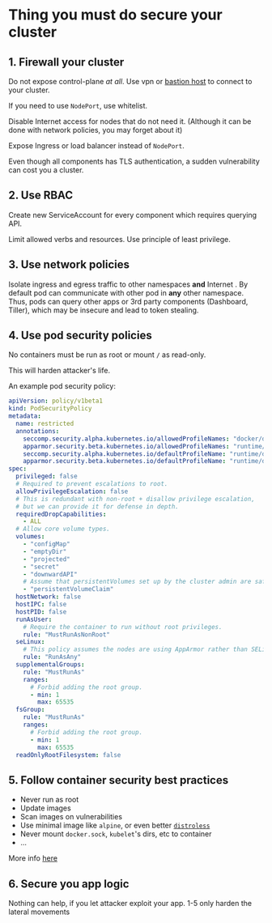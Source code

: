 # Thing you must do secure your cluster

## 1. Firewall your cluster

Do not expose control-plane _at all_. Use vpn or [bastion host](https://en.wikipedia.org/wiki/Bastion_host) to connect to your cluster.

If you need to use `NodePort`, use whitelist.

Disable Internet access for nodes that do not need it. (Although it can be done with network policies, you may forget about it)

Expose Ingress or load balancer instead of `NodePort`.

Even though all components has TLS authentication, a sudden vulnerability can cost you a cluster.

## 2. Use RBAC

Create new ServiceAccount for every component which requires querying API.

Limit allowed verbs and resources. Use principle of least privilege.

## 3. Use network policies

Isolate ingress and egress traffic to other namespaces **and** Internet . By default pod can communicate with other pod in **any** other namespace. Thus, pods can query other apps or 3rd party components (Dashboard, Tiller), which may be insecure and lead to token stealing.

## 4. Use pod security policies

No containers must be run as root or mount `/` as read-only.

This will harden attacker's life.

An example pod security policy:

```yaml
apiVersion: policy/v1beta1
kind: PodSecurityPolicy
metadata:
  name: restricted
  annotations:
    seccomp.security.alpha.kubernetes.io/allowedProfileNames: "docker/default,runtime/default"
    apparmor.security.beta.kubernetes.io/allowedProfileNames: "runtime/default"
    seccomp.security.alpha.kubernetes.io/defaultProfileName: "runtime/default"
    apparmor.security.beta.kubernetes.io/defaultProfileName: "runtime/default"
spec:
  privileged: false
  # Required to prevent escalations to root.
  allowPrivilegeEscalation: false
  # This is redundant with non-root + disallow privilege escalation,
  # but we can provide it for defense in depth.
  requiredDropCapabilities:
    - ALL
  # Allow core volume types.
  volumes:
    - "configMap"
    - "emptyDir"
    - "projected"
    - "secret"
    - "downwardAPI"
    # Assume that persistentVolumes set up by the cluster admin are safe to use.
    - "persistentVolumeClaim"
  hostNetwork: false
  hostIPC: false
  hostPID: false
  runAsUser:
    # Require the container to run without root privileges.
    rule: "MustRunAsNonRoot"
  seLinux:
    # This policy assumes the nodes are using AppArmor rather than SELinux.
    rule: "RunAsAny"
  supplementalGroups:
    rule: "MustRunAs"
    ranges:
      # Forbid adding the root group.
      - min: 1
        max: 65535
  fsGroup:
    rule: "MustRunAs"
    ranges:
      # Forbid adding the root group.
      - min: 1
        max: 65535
  readOnlyRootFilesystem: false
```

## 5. Follow container security best practices

- Never run as root
- Update images
- Scan images on vulnerabilities
- Use minimal image like `alpine`, or even better [`distroless`](https://github.com/GoogleContainerTools/distroless)
- Never mount `docker.sock`, `kubelet`'s dirs, etc to container
- ...

More info [here](https://github.com/OWASP/CheatSheetSeries/blob/master/cheatsheets/Docker_Security_Cheat_Sheet.md)

## 6. Secure you app logic

Nothing can help, if you let attacker exploit your app. 1-5 only harden the lateral movements
